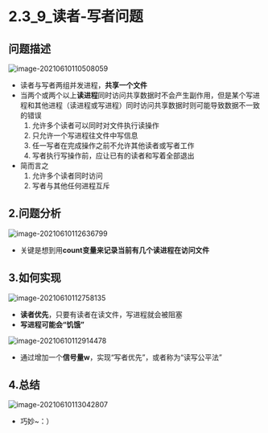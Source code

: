 # 2.3_9_读者-写者问题

## 问题描述

![image-20210610110508059](https://tuchuang-01.oss-cn-beijing.aliyuncs.com/img/image-20210610110508059.png)

- 读者与写者两组并发进程，**共享一个文件**
- 当两个或两个以上**读进程**同时访问共享数据时不会产生副作用，但是某个写进程和其他进程（读进程或写进程）同时访问共享数据时则可能导致数据不一致的错误
  1. 允许多个读者可以同时对文件执行读操作
  2. 只允许一个写进程往文件中写信息
  3. 任一写者在完成操作之前不允许其他读者或写者工作
  4. 写者执行写操作前，应让已有的读者和写着全部退出
- 简而言之
  1. 允许多个读者同时访问
  2. 写者与其他任何进程互斥

## 2.问题分析

![image-20210610112636799](https://tuchuang-01.oss-cn-beijing.aliyuncs.com/img/image-20210610112636799.png)

- 关键是想到用**count变量来记录当前有几个读进程在访问文件** 

## 3.如何实现

![image-20210610112758135](https://tuchuang-01.oss-cn-beijing.aliyuncs.com/img/image-20210610112758135.png)

- **读者优先**，只要有读者在读文件，写进程就会被阻塞
- **写进程可能会“饥饿”**

![image-20210610112914478](https://tuchuang-01.oss-cn-beijing.aliyuncs.com/img/image-20210610112914478.png)

- 通过增加一个**信号量w**，实现“写者优先”，或者称为“读写公平法”

## 4.总结

![image-20210610113042807](https://tuchuang-01.oss-cn-beijing.aliyuncs.com/img/image-20210610113042807.png)

- 巧妙~：）